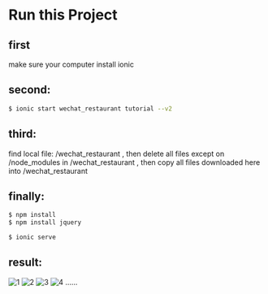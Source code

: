 Run this Project
=====================


## first

make sure your computer install ionic

## second:

```bash
$ ionic start wechat_restaurant tutorial --v2
```

## third:

find local file: /wechat_restaurant , then 
delete all files except on /node_modules in /wechat_restaurant , then 
copy all files downloaded here into /wechat_restaurant

## finally:

```bash
$ npm install
$ npm install jquery
```

```bash
$ ionic serve
```
## result:
![1](http://oma2qb194.bkt.clouddn.com/1.png)
![2](http://oma2qb194.bkt.clouddn.com/2.png)
![3](http://oma2qb194.bkt.clouddn.com/3.png)
![4](http://oma2qb194.bkt.clouddn.com/4.png)
......


